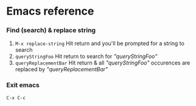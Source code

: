 Emacs reference
===========

### Find (search) & replace string
1. `M-x replace-string` Hit return and you'll be prompted for a string to search <br/>
2. `queryStringFoo` Hit return to search for _"queryStringFoo"_ <br/> 
3. `queryReplacementBar` Hit return & all _"queryStringFoo"_ occurences are replaced by _"queryReplacementBar"_ <br/>

### Exit emacs
`C-x C-c`
